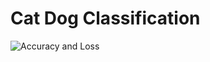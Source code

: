 # **Cat Dog Classification**
![Accuracy and Loss](https://drive.google.com/uc?export=view&id=1sUCQ-a8ql0xcnk9bkqHjWy4_roxrkApX)
